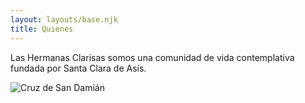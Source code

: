 ```yaml
---
layout: layouts/base.njk
title: Quienes
---
```


<section>
    <p>Las Hermanas Clarisas somos una comunidad de vida contemplativa fundada por Santa Clara de Asís.</p>
    <img src="/imagenes/cruz-san-damian.jpg" alt="Cruz de San Damián" />
  </section>
